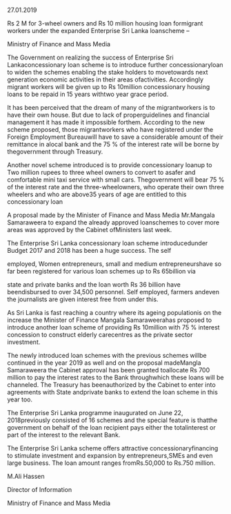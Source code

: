 27.01.2019

Rs 2 M for 3-wheel owners and Rs 10 million housing loan formigrant workers under the expanded Enterprise Sri Lanka loanscheme –

Ministry of Finance and Mass Media

The Government on realizing the success of Enterprise Sri Lankaconcessionary loan scheme is to introduce further concessionaryloan to widen the schemes enabling the stake holders to movetowards next generation economic activities in their areas ofactivities. Accordingly migrant workers will be given up to Rs 10million concessionary housing loans to be repaid in 15 years withtwo year grace period.

It has been perceived that the dream of many of the migrantworkers is to have their own house. But due to lack of properguidelines and financial management it has made it impossible forthem. According to the new scheme proposed, those migrantworkers who have registered under the Foreign Employment Bureauwill have to save a considerable amount of their remittance in alocal bank and the 75 % of the interest rate will be borne by thegovernment through Treasury.

Another novel scheme introduced is to provide concessionary loanup to Two million rupees to three wheel owners to convert to asafer and comfortable mini taxi service with small cars. Thegovernment will bear 75 % of the interest rate and the three-wheelowners, who operate their own three wheelers and who are above35 years of age are entitled to this concessionary loan

A proposal made by the Minister of Finance and Mass Media Mr.Mangala Samaraweera to expand the already approved loanschemes to cover more areas was approved by the Cabinet ofMinisters last week.

The Enterprise Sri Lanka concessionary loan scheme introducedunder Budget 2017 and 2018 has been a huge success. The self

employed, Women entrepreneurs, small and medium entrepreneurshave so far been registered for various loan schemes up to Rs 65billion via

state and private banks and the loan worth Rs 36 billion have beendisbursed to over 34,500 personnel. Self employed, farmers andeven the journalists are given interest free from under this.

As Sri Lanka is fast reaching a country where its ageing populationis on the increase the Minister of Finance Mangala Samaraweerahas proposed to introduce another loan scheme of providing Rs 10million with 75 % interest concession to construct elderly carecentres as the private sector investment.

The newly introduced loan schemes with the previous schemes willbe continued in the year 2019 as well and on the proposal madeMangla Samaraweera the Cabinet approval has been granted toallocate Rs 700 million to pay the interest rates to the Bank throughwhich these loans will be channeled. The Treasury has beenauthorized by the Cabinet to enter into agreements with State andprivate banks to extend the loan scheme in this year too.

The Enterprise Sri Lanka programme inaugurated on June 22, 2018previously consisted of 16 schemes and the special feature is thatthe government on behalf of the loan recipient pays either the totalinterest or part of the interest to the relevant Bank.

The Enterprise Sri Lanka scheme offers attractive concessionaryfinancing to stimulate investment and expansion by entrepreneurs,SMEs and even large business. The loan amount ranges fromRs.50,000 to Rs.750 million.

M.Ali Hassen

Director of Information

Ministry of Finance and Mass Media
